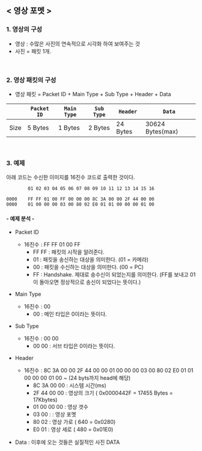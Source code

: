 
## < 영상 포멧 > 

### 1. 영상의 구성
- 영상 : 수많은 사진의 연속적으로 시각화 하여 보여주는 것
- 사진 = 패킷 1개.

<br>

### 2. 영상 패킷의 구성
- 영상 패킷 = Packet ID + Main Type + Sub Type + Header + Data

|      | `Packet ID`| `Main Type` | `Sub Type` | `Header` | `Data`           | 
|-     |-           |-            |-           |-         |-                 |
| Size | 5 Bytes    | 1 Bytes     | 2 Bytes    | 24 Bytes | 30624 Bytes(max) |

<br>

### 3. 예제

아래 코드는 수신한 이미지를 16진수 코드로 출력한 것이다.
```     
        01 02 03 04 05 06 07 08 09 10 11 12 13 14 15 16 

0000    FF FF 01 00 FF 00 00 00 8C 3A 00 00 2F 44 00 00 
0000    01 00 00 00 03 00 80 02 E0 01 01 00 00 00 01 00
```

#### - 예제 분석 -
- Packet ID 
    - 16진수 : FF FF 01 00 FF
        - FF FF : 패킷의 시작을 알려준다. 
        - 01 : 패킷을 송신하는 대상을 의미한다. (01 = 카메라)
        - 00 : 패킷을 수신하는 대상을 의미한다. (00 = PC)
        - FF : Handshake. 제대로 송수신이 되었는지를 의미한다. (FF를 보내고 01이 돌아오면 정상적으로 송신이 되었다는 뜻이다.)

- Main Type 
    - 16진수 : 00 
        - 00 : 메인 타입은 0이라는 뜻이다.
- Sub Type  
    - 16진수 : 00 00
        - 00 00 : 서브 타입은 0이라는 뜻이다.
- Header 
    - 16진수 : 8C 3A 00 00 2F 44 00 00 01 00 00 00 03 00 80 02 E0 01 01 00 00 00 01 00 ~ (24 byts까지 head에 해당)
        - 8C 3A 00 00 : 시스템 시간(ms)
        - 2F 44 00 00 : 영상의 크기 ( 0x0000442F = 17455 Bytes = 17Kbytes)
        - 01 00 00 00 : 영상 갯수
        - 03 00 : : 영상 포멧
        - 80 02 : 영상 가로 ( 640 = 0x0280)
        - E0 01 : 영상 세로 ( 480 = 0x01E0)
- Data : 이후에 오는 것들은 실질적인 사진 DATA 